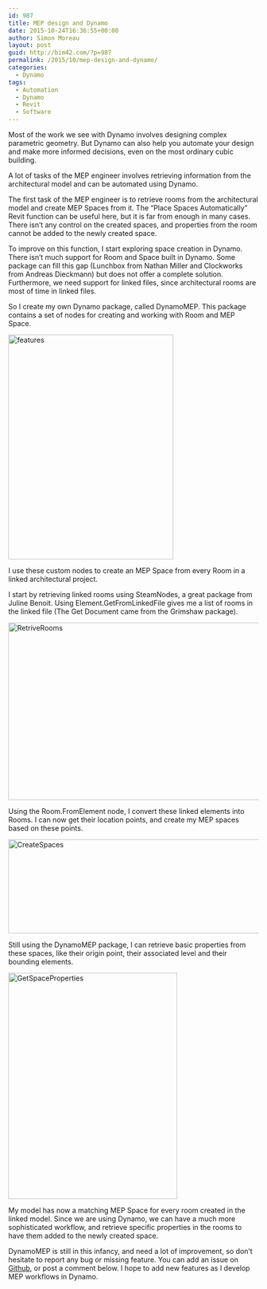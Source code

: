```yaml
---
id: 987
title: MEP design and Dynamo
date: 2015-10-24T16:36:55+00:00
author: Simon Moreau
layout: post
guid: http://bim42.com/?p=987
permalink: /2015/10/mep-design-and-dynamo/
categories:
  - Dynamo
tags:
  - Automation
  - Dynamo
  - Revit
  - Software
---
```

Most of the work we see with Dynamo involves designing complex parametric geometry. But Dynamo can also help you automate your design and make more informed decisions, even on the most ordinary cubic building.

A lot of tasks of the MEP engineer involves retrieving information from the architectural model and can be automated using Dynamo.

The first task of the MEP engineer is to retrieve rooms from the architectural model and create MEP Spaces from it. The &#8220;Place Spaces Automatically&#8221; Revit function can be useful here, but it is far from enough in many cases. There isn&#8217;t any control on the created spaces, and properties from the room cannot be added to the newly created space.

To improve on this function, I start exploring space creation in Dynamo. There isn&#8217;t much support for Room and Space built in Dynamo. Some package can fill this gap (Lunchbox from Nathan Miller and Clockworks from Andreas Dieckmann) but does not offer a complete solution. Furthermore, we need support for linked files, since architectural rooms are most of time in linked files.

So I create my own Dynamo package, called DynamoMEP. This package contains a set of nodes for creating and working with Room and MEP Space.

[<img class="aligncenter size-full wp-image-989" src="http://bim42.com/wp-content/uploads/2015/10/features.jpg" alt="features" width="332" height="451" srcset="https://bim42.com/wp-content/uploads/2015/10/features.jpg 332w, https://bim42.com/wp-content/uploads/2015/10/features-221x300.jpg 221w" sizes="(max-width: 332px) 100vw, 332px" />](http://bim42.com/wp-content/uploads/2015/10/features.jpg)

I use these custom nodes to create an MEP Space from every Room in a linked architectural project.

I start by retrieving linked rooms using SteamNodes, a great package from Juline Benoit. Using Element.GetFromLinkedFile gives me a list of rooms in the linked file (The Get Document came from the Grimshaw package).

[<img class="aligncenter size-full wp-image-991" src="http://bim42.com/wp-content/uploads/2015/10/RetriveRooms.jpg" alt="RetriveRooms" width="800" height="356" srcset="https://bim42.com/wp-content/uploads/2015/10/RetriveRooms.jpg 800w, https://bim42.com/wp-content/uploads/2015/10/RetriveRooms-300x134.jpg 300w, https://bim42.com/wp-content/uploads/2015/10/RetriveRooms-500x223.jpg 500w" sizes="(max-width: 800px) 100vw, 800px" />](http://bim42.com/wp-content/uploads/2015/10/RetriveRooms.jpg)

Using the Room.FromElement node, I convert these linked elements into Rooms. I can now get their location points, and create my MEP spaces based on these points.

[<img class="aligncenter size-full wp-image-988" src="http://bim42.com/wp-content/uploads/2015/10/CreateSpaces.jpg" alt="CreateSpaces" width="677" height="189" srcset="https://bim42.com/wp-content/uploads/2015/10/CreateSpaces.jpg 677w, https://bim42.com/wp-content/uploads/2015/10/CreateSpaces-300x84.jpg 300w, https://bim42.com/wp-content/uploads/2015/10/CreateSpaces-500x140.jpg 500w" sizes="(max-width: 677px) 100vw, 677px" />](http://bim42.com/wp-content/uploads/2015/10/CreateSpaces.jpg)

Still using the DynamoMEP package, I can retrieve basic properties from these spaces, like their origin point, their associated level and their bounding elements.

[<img class="aligncenter size-full wp-image-990" src="http://bim42.com/wp-content/uploads/2015/10/GetSpaceProperties.jpg" alt="GetSpaceProperties" width="340" height="454" srcset="https://bim42.com/wp-content/uploads/2015/10/GetSpaceProperties.jpg 340w, https://bim42.com/wp-content/uploads/2015/10/GetSpaceProperties-225x300.jpg 225w" sizes="(max-width: 340px) 100vw, 340px" />](http://bim42.com/wp-content/uploads/2015/10/GetSpaceProperties.jpg)

My model has now a matching MEP Space for every room created in the linked model. Since we are using Dynamo, we can have a much more sophisticated workflow, and retrieve specific properties in the rooms to have them added to the newly created space.

DynamoMEP is still in this infancy, and need a lot of improvement, so don&#8217;t hesitate to report any bug or missing feature. You can add an issue on [Github](https://github.com/simonmoreau/DynamoMEP), or post a comment below. I hope to add new features as I develop MEP workflows in Dynamo.

&nbsp;